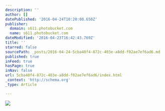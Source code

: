 ```yaml
---
description: ''
author: []
datePublished: '2016-04-24T10:20:00.650Z'
publisher:
  domain: s611.photobucket.com
  name: s611.photobucket.com
dateModified: '2016-04-23T16:42:43.769Z'
title: ''
starred: false
sourcePath: _posts/2016-04-24-5cba40f4-872c-403e-a8dd-f02ae7ef6ad6.md
published: true
inFeed: true
hasPage: true
inNav: false
url: 5cba40f4-872c-403e-a8dd-f02ae7ef6ad6/index.html
_context: 'http://schema.org'
_type: Article

---
```

![](http://i611.photobucket.com/albums/tt191/Leda_Grace_Rasmussen/2016-04-21%2020.54.06_zpsk4wzfmku.jpg?1461429556880&1461429565143&1461429577968&1461429588769&1461429602722&1461429624428)